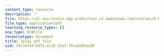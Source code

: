 ```yaml
---
content_type: resource
description: ''
file: https://ol-ocw-studio-app-production.s3.amazonaws.com/courses/6-0001-introduction-to-computer-science-and-programming-in-python-fall-2016/29c347446971ec2035a3f0caeb85aa20_zYVWQpCitKQ.pdf
file_type: application/pdf
learning_resource_types: []
ocw_type: OCWFile
resourcetype: Document
title: 3play pdf file
uid: 29c34744-6971-ec20-35a3-f0caeb85aa20
---
```

